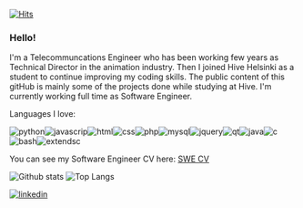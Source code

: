 [![Hits](https://hits.seeyoufarm.com/api/count/incr/badge.svg?url=https%3A%2F%2Fgithub.com%2FkipVk&count_bg=%2321A6C9&title_bg=%23555555&icon=&icon_color=%23E7E7E7&title=hello%21&edge_flat=false)](https://hits.seeyoufarm.com)

### Hello!

I'm a Telecommuncations Engineer who has been working few years as Technical Director in the animation industry. Then I joined Hive Helsinki as a student to continue improving my coding skills. The public content of this gitHub is mainly some of the projects done while studying at Hive. I'm currently working full time as Software Engineer.

Languages I love:

![python](https://img.shields.io/badge/Python-grey?logo=python)![javascrip](https://img.shields.io/badge/JavaScript-grey?logo=javascript)![html](https://img.shields.io/badge/HTML5-grey?logo=HTML5)![css](https://img.shields.io/badge/CSS-grey?logo=CSS3)![php](https://img.shields.io/badge/PHP-grey?logo=php)![mysql](https://img.shields.io/badge/MySQL-grey?logo=MySQL)![jquery](https://img.shields.io/badge/JQuery-grey?logo=JQuery)![qt](https://img.shields.io/badge/Qt-grey?logo=Qt)![java](https://img.shields.io/badge/Java-grey?logo=Java)![c](https://img.shields.io/badge/C-grey?logo=C)![bash](https://img.shields.io/badge/Bash-grey?logo=gnu-bash)![extendsc](https://img.shields.io/badge/ExtendScript-grey?logo=adobe)

You can see my Software Engineer CV here: [SWE CV](/cv/RebecaCenamor_CV_SWE_Mar2022.pdf)

![Github stats](https://github-readme-stats.vercel.app/api?username=kipVk&show_icons=true&theme=algolia&count_private=true&hide=stars,prs,issues,contribs)
![Top Langs](https://github-readme-stats.vercel.app/api/top-langs/?username=kipVk&layout=compact&theme=algolia)

[![linkedin](https://img.shields.io/badge/Linkedin-grey?logo=linkedin)](https://www.linkedin.com/in/rebecacenamorgarcia/)

